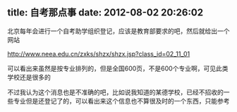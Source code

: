 title: 自考那点事
date: 2012-08-02 20:26:02
---

北京每年会进行一个自考助学组织登记，应该是教育部要求的吧，然后就给出一个网站

http://www.neea.edu.cn/zxks/shzx/shzx.jsp?class_id=02_11_01

可以看出来虽然是按专业排列的，但是全国600页，不是600个专业啊，可见此类学校还是很多的

不过我认为这个消息也是不准确的吧，比如说我知道的某德学校，已经不招收的一些专业但是还登记了的，可以看出来这个信息也不算很及时的一个东西，只能参考